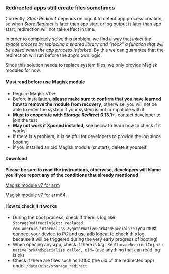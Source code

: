 ### Redirected apps still create files sometimes

Currently, _Store Redirect_ depends on logcat to detect app process creation, so when _Store Redirect_ is later than app start or log output is later than app start, redirection will not take effect in time.

In order to completely solve this problem, we find a way that _inject the zygote process by replacing a shared library and "hook" a function that will be called when the app process is forked_. By this we can guarantee that the redirection will run before the app's own logic.

Since this solution needs to replace system files, we only provide Magisk modules for now.

#### Must read before use Magisk module

* Require Magisk v15+
* Before installation, **please make sure to confirm that you have learned how to remove the module from recovery**, otherwise, you will not be able to enter the system if your system is not compatible with it
* **Must to cooperate with _Storage Redirect_ 0.13.1+**, contact developer to  join the test
* **May not work if Xposed installed**, see below to learn how to check if it works
* If there is a problem, it is helpful for developers to provide the log since booting
* If you installed an old Magisk module (sr start), delete it yourself

#### Download

**Please be sure to read the instructions, otherwise, developers will blame you if you report any of the conditions that already mentioned**

[Magisk module v7 for arm](https://github.com/RikkaApps/StorageRedirect-assets/releases/download/assets/magisk-sr-native-inject-arm-v7.zip)

[Magisk module v7 for arm64](https://github.com/RikkaApps/StorageRedirect-assets/releases/download/assets/magisk-sr-native-inject-arm64-v7.zip)

#### How to check if it works

* During the boot process, check if there is log like `StorageRedirectInject: replaced com.android.internal.os.Zygote#nativeForkAndSpecialize` (you must connect your device to PC and use adb logcat to check this log, because it will be triggered during the very early progress of booting)
* When opening any app, check if there is log like  `StorageRedirectInject: nativeForkAndSpecialize called, uid=` (use anything that can read log is ok)
* Check if there are files such as 10100 (the uid of the redirected app) under `/data/misc/storage_redirect`